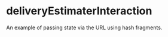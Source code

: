 deliveryEstimaterInteraction
============================

An example of passing state via the URL using hash fragments.

